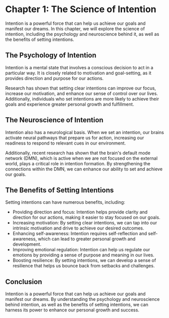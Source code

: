 Chapter 1: The Science of Intention
===================================

Intention is a powerful force that can help us achieve our goals and manifest our dreams. In this chapter, we will explore the science of intention, including the psychology and neuroscience behind it, as well as the benefits of setting intentions.

The Psychology of Intention
---------------------------

Intention is a mental state that involves a conscious decision to act in a particular way. It is closely related to motivation and goal-setting, as it provides direction and purpose for our actions.

Research has shown that setting clear intentions can improve our focus, increase our motivation, and enhance our sense of control over our lives. Additionally, individuals who set intentions are more likely to achieve their goals and experience greater personal growth and fulfillment.

The Neuroscience of Intention
-----------------------------

Intention also has a neurological basis. When we set an intention, our brains activate neural pathways that prepare us for action, increasing our readiness to respond to relevant cues in our environment.

Additionally, recent research has shown that the brain's default mode network (DMN), which is active when we are not focused on the external world, plays a critical role in intention formation. By strengthening the connections within the DMN, we can enhance our ability to set and achieve our goals.

The Benefits of Setting Intentions
----------------------------------

Setting intentions can have numerous benefits, including:

* Providing direction and focus: Intention helps provide clarity and direction for our actions, making it easier to stay focused on our goals.
* Increasing motivation: By setting clear intentions, we can tap into our intrinsic motivation and drive to achieve our desired outcomes.
* Enhancing self-awareness: Intention requires self-reflection and self-awareness, which can lead to greater personal growth and development.
* Improving emotional regulation: Intention can help us regulate our emotions by providing a sense of purpose and meaning in our lives.
* Boosting resilience: By setting intentions, we can develop a sense of resilience that helps us bounce back from setbacks and challenges.

Conclusion
------------------------------------

Intention is a powerful force that can help us achieve our goals and manifest our dreams. By understanding the psychology and neuroscience behind intention, as well as the benefits of setting intentions, we can harness its power to enhance our personal growth and success.
